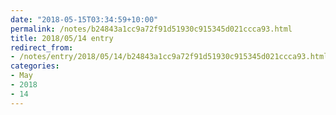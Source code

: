 ```yaml
---
date: "2018-05-15T03:34:59+10:00"
permalink: /notes/b24843a1cc9a72f91d51930c915345d021ccca93.html
title: 2018/05/14 entry
redirect_from:
- /notes/entry/2018/05/14/b24843a1cc9a72f91d51930c915345d021ccca93.html
categories:
- May
- 2018
- 14
---
```

